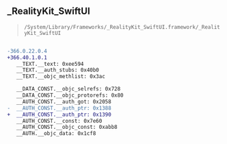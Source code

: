## _RealityKit_SwiftUI

> `/System/Library/Frameworks/_RealityKit_SwiftUI.framework/_RealityKit_SwiftUI`

```diff

-366.0.22.0.4
+366.40.1.0.1
   __TEXT.__text: 0xee594
   __TEXT.__auth_stubs: 0x40b0
   __TEXT.__objc_methlist: 0x3ac

   __DATA_CONST.__objc_selrefs: 0x728
   __DATA_CONST.__objc_protorefs: 0x80
   __AUTH_CONST.__auth_got: 0x2058
-  __AUTH_CONST.__auth_ptr: 0x1388
+  __AUTH_CONST.__auth_ptr: 0x1390
   __AUTH_CONST.__const: 0x7e60
   __AUTH_CONST.__objc_const: 0xabb8
   __AUTH.__objc_data: 0x1cf8

```
